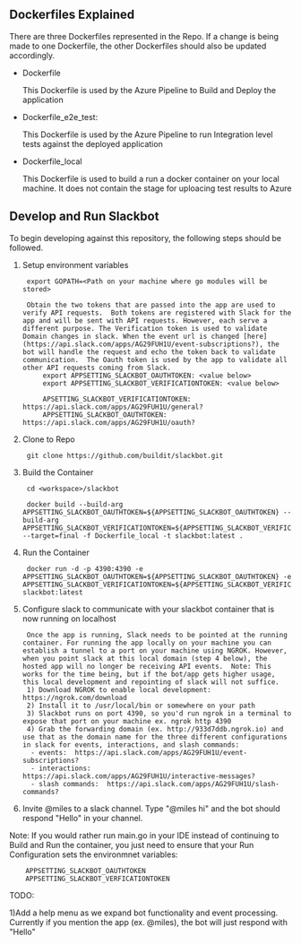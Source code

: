 

## Dockerfiles Explained
 
There are three Dockerfiles represented in the Repo. If a change is being made to one Dockerfile, the other Dockerfiles should also be updated accordingly.

- Dockerfile 

    This Dockerfile is used by the Azure Pipeline to Build and Deploy the application

- Dockerfile_e2e_test:  
    
    This Dockerfile is used by the Azure Pipeline to run Integration level tests against the deployed application
    
- Dockerfile_local

    This Dockerfile is used to build a run a docker container on your local machine.  It does not contain the stage for uploacing test results to Azure
   
## Develop and Run Slackbot

To begin developing against this repository, the following steps should be followed.

1) Setup environment variables    

        export GOPATH=<Path on your machine where go modules will be stored>
        
        Obtain the two tokens that are passed into the app are used to verify API requests.  Both tokens are registered with Slack for the app and will be sent with API requests. However, each serve a different purpose. The Verification token is used to validate Domain changes in slack. When the event url is changed [here](https://api.slack.com/apps/AG29FUH1U/event-subscriptions?), the bot will handle the request and echo the token back to validate communication.  The Oauth token is used by the app to validate all other API requests coming from Slack. 
            export APPSETTING_SLACKBOT_OAUTHTOKEN: <value below>
            export APPSETTING_SLACKBOT_VERIFICATIONTOKEN: <value below>
    
            APSETTING_SLACKBOT_VERIFICATIONTOKEN: https://api.slack.com/apps/AG29FUH1U/general?  
            APPSETTING_SLACKBOT_OAUTHTOKEN: https://api.slack.com/apps/AG29FUH1U/oauth?
    
2) Clone to Repo
 
        git clone https://github.com/buildit/slackbot.git

3) Build the Container    

        cd <workspace>/slackbot  
        
        docker build --build-arg APPSETTING_SLACKBOT_OAUTHTOKEN=${APPSETTING_SLACKBOT_OAUTHTOKEN} --build-arg APPSETTING_SLACKBOT_VERIFICATIONTOKEN=${APPSETTING_SLACKBOT_VERIFICATIONTOKEN} --target=final -f Dockerfile_local -t slackbot:latest .
        
        
4) Run the Container

        docker run -d -p 4390:4390 -e APPSETTING_SLACKBOT_OAUTHTOKEN=${APPSETTING_SLACKBOT_OAUTHTOKEN} -e APPSETTING_SLACKBOT_VERIFICATIONTOKEN=${APPSETTING_SLACKBOT_VERIFICATIONTOKEN} slackbot:latest  
        
5) Configure slack to communicate with your slackbot container that is now running on localhost

        Once the app is running, Slack needs to be pointed at the running container. For running the app locally on your machine you can establish a tunnel to a port on your machine using NGROK. However, when you point slack at this local domain (step 4 below), the hosted app will no longer be receiving API events.  Note: This works for the time being, but if the bot/app gets higher usage, this local development and repointing of slack will not suffice.
        1) Download NGROK to enable local development: https://ngrok.com/download  
        2) Install it to /usr/local/bin or somewhere on your path  
        3) Slackbot runs on port 4390, so you'd run ngrok in a terminal to expose that port on your machine ex. ngrok http 4390  
        4) Grab the forwarding domain (ex. http://933d7ddb.ngrok.io) and use that as the domain name for the three different configurations in slack for events, interactions, and slash commands:
         - events:  https://api.slack.com/apps/AG29FUH1U/event-subscriptions?  
         - interactions:  https://api.slack.com/apps/AG29FUH1U/interactive-messages?  
         - slash commands:  https://api.slack.com/apps/AG29FUH1U/slash-commands?  
         
 6) Invite @miles to a slack channel.  Type "@miles hi" and the bot should respond "Hello" in your channel.
 
Note:  If you would rather run main.go in your IDE instead of continuing to Build and Run the container, you just need to ensure that your Run Configuration sets the environmnet variables:
        
        APPSETTING_SLACKBOT_OAUTHTOKEN
        APPSETTING_SLACKBOT_VERFICATIONTOKEN
        
TODO: 

1)Add a help menu as we expand bot functionality and event processing. Currently if you mention the app (ex. @miles), the bot will just respond with "Hello"

